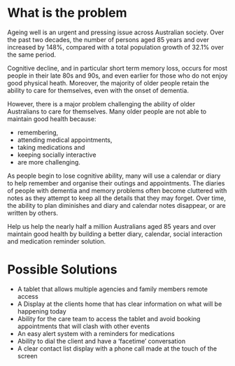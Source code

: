 # What is the problem

Ageing well is an urgent and pressing issue across Australian society. Over the past two decades, the number of persons aged 85 years and over increased by 148%, compared with a total population growth of 32.1% over the same period.

Cognitive decline, and in particular short term memory loss, occurs for most people in their late 80s and 90s, and even earlier for those who do not enjoy good physical heath. Moreover, the majority of older people retain the ability to care for themselves, even with the onset of dementia.

However, there is a major problem challenging the ability of older Australians to care for themselves. Many older people are not able to maintain good health because:

* remembering,
* attending medical appointments,
* taking medications and
* keeping socially interactive
* are more challenging.

As people begin to lose cognitive ability, many will use a calendar or diary to help remember and organise their outings and appointments. The diaries of people with dementia and memory problems often become cluttered with notes as they attempt to keep all the details that they may forget. Over time, the ability to plan diminishes and diary and calendar notes disappear, or are written by others.

Help us help the nearly half a million Australians aged 85 years and over maintain good health by building a better diary, calendar, social interaction and medication reminder solution.

# Possible Solutions

* A tablet that allows multiple agencies and family members remote access
* A Display at the clients home that has clear information on what will be happening today
* Ability for the care team to access the tablet and avoid booking appointments that will clash with other events
* An easy alert system with a reminders for medications
* Ability to dial the client and have a ‘facetime’ conversation
* A clear contact list display with a phone call made at the touch of the screen
